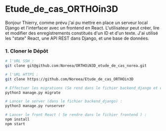 # Etude_de_cas_ORTHOin3D
Bonjour Thierry,
comme prévu j'ai pu mettre en place un serveur local Django et l'interfacer avec un frontend en React. L'utilisateur peut créer, lire et modifier des enregistrements constitués d'un ID et d'un texte. J'ai utilisé les "state" React, une API REST dans Django, et une base de données.

### **1. Cloner le Dépôt**

```bash
# l'URL SSH :
git clone git@github.com:Noreea/ORTHOiN3D_etude_de_cas_norea.git

# l'URL HTTPS :
git clone https://github.com/Noreea/Etude_de_cas_ORTHOin3D

# Effectuer les migrations (Se rend dans le fichier backend_django et effectuer) : 
python3 manage.py migrate

# Lancer le server (dans le fichier backend_django) :
python3 manage.py runserver

# Lancer le front React ( Se rendre dans le fichier frontend ) :
npm install
npm start

